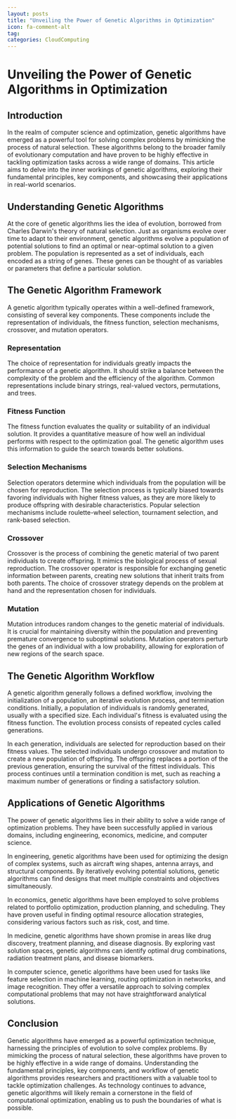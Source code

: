 ```yaml
---
layout: posts
title: "Unveiling the Power of Genetic Algorithms in Optimization"
icon: fa-comment-alt
tag:      
categories: CloudComputing
---
```



# Unveiling the Power of Genetic Algorithms in Optimization

## Introduction

In the realm of computer science and optimization, genetic algorithms have emerged as a powerful tool for solving complex problems by mimicking the process of natural selection. These algorithms belong to the broader family of evolutionary computation and have proven to be highly effective in tackling optimization tasks across a wide range of domains. This article aims to delve into the inner workings of genetic algorithms, exploring their fundamental principles, key components, and showcasing their applications in real-world scenarios.

## Understanding Genetic Algorithms

At the core of genetic algorithms lies the idea of evolution, borrowed from Charles Darwin's theory of natural selection. Just as organisms evolve over time to adapt to their environment, genetic algorithms evolve a population of potential solutions to find an optimal or near-optimal solution to a given problem. The population is represented as a set of individuals, each encoded as a string of genes. These genes can be thought of as variables or parameters that define a particular solution.

## The Genetic Algorithm Framework

A genetic algorithm typically operates within a well-defined framework, consisting of several key components. These components include the representation of individuals, the fitness function, selection mechanisms, crossover, and mutation operators.

### Representation

The choice of representation for individuals greatly impacts the performance of a genetic algorithm. It should strike a balance between the complexity of the problem and the efficiency of the algorithm. Common representations include binary strings, real-valued vectors, permutations, and trees.

### Fitness Function

The fitness function evaluates the quality or suitability of an individual solution. It provides a quantitative measure of how well an individual performs with respect to the optimization goal. The genetic algorithm uses this information to guide the search towards better solutions.

### Selection Mechanisms

Selection operators determine which individuals from the population will be chosen for reproduction. The selection process is typically biased towards favoring individuals with higher fitness values, as they are more likely to produce offspring with desirable characteristics. Popular selection mechanisms include roulette-wheel selection, tournament selection, and rank-based selection.

### Crossover

Crossover is the process of combining the genetic material of two parent individuals to create offspring. It mimics the biological process of sexual reproduction. The crossover operator is responsible for exchanging genetic information between parents, creating new solutions that inherit traits from both parents. The choice of crossover strategy depends on the problem at hand and the representation chosen for individuals.

### Mutation

Mutation introduces random changes to the genetic material of individuals. It is crucial for maintaining diversity within the population and preventing premature convergence to suboptimal solutions. Mutation operators perturb the genes of an individual with a low probability, allowing for exploration of new regions of the search space.

## The Genetic Algorithm Workflow

A genetic algorithm generally follows a defined workflow, involving the initialization of a population, an iterative evolution process, and termination conditions. Initially, a population of individuals is randomly generated, usually with a specified size. Each individual's fitness is evaluated using the fitness function. The evolution process consists of repeated cycles called generations.

In each generation, individuals are selected for reproduction based on their fitness values. The selected individuals undergo crossover and mutation to create a new population of offspring. The offspring replaces a portion of the previous generation, ensuring the survival of the fittest individuals. This process continues until a termination condition is met, such as reaching a maximum number of generations or finding a satisfactory solution.

## Applications of Genetic Algorithms

The power of genetic algorithms lies in their ability to solve a wide range of optimization problems. They have been successfully applied in various domains, including engineering, economics, medicine, and computer science.

In engineering, genetic algorithms have been used for optimizing the design of complex systems, such as aircraft wing shapes, antenna arrays, and structural components. By iteratively evolving potential solutions, genetic algorithms can find designs that meet multiple constraints and objectives simultaneously.

In economics, genetic algorithms have been employed to solve problems related to portfolio optimization, production planning, and scheduling. They have proven useful in finding optimal resource allocation strategies, considering various factors such as risk, cost, and time.

In medicine, genetic algorithms have shown promise in areas like drug discovery, treatment planning, and disease diagnosis. By exploring vast solution spaces, genetic algorithms can identify optimal drug combinations, radiation treatment plans, and disease biomarkers.

In computer science, genetic algorithms have been used for tasks like feature selection in machine learning, routing optimization in networks, and image recognition. They offer a versatile approach to solving complex computational problems that may not have straightforward analytical solutions.

## Conclusion

Genetic algorithms have emerged as a powerful optimization technique, harnessing the principles of evolution to solve complex problems. By mimicking the process of natural selection, these algorithms have proven to be highly effective in a wide range of domains. Understanding the fundamental principles, key components, and workflow of genetic algorithms provides researchers and practitioners with a valuable tool to tackle optimization challenges. As technology continues to advance, genetic algorithms will likely remain a cornerstone in the field of computational optimization, enabling us to push the boundaries of what is possible.